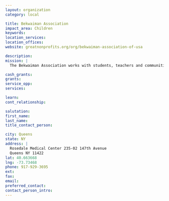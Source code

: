 ```yaml
---
layout: organization
category: local

title: Bekwaiman Association
impact_area: Children
keywords: 
location_services: 
location_offices: 
website: greatnonprofits.org/org/bekwaiman-association-of-usa

description: 
mission: |
  The Bekwaiman Association works with students, teachers and communities in the town of Bekwai in Ghana to provide scholarships for those who don't have access to basic education, improve existing schools and foster cultural exchange between students in the U.S. and students in Ghana.

cash_grants: 
grants: 
service_opp: 
services: 

learn: 
cont_relationship: 

salutation: 
first_name: 
last_name: 
title_contact_person: 

city: Queens
state: NY
address: |
  Rosedale Medical Center 235-02 147th Avenue   
  Queens NY 11422
lat: 40.663668
lng: -73.73468
phone: 917-929-3695
ext: 
fax: 
email: 
preferred_contact: 
contact_person_intro: 
---
```

